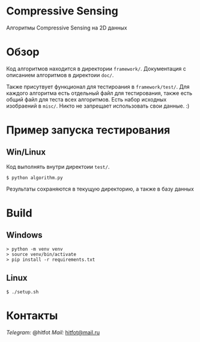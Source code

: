 # Compressive Sensing
Алгоритмы Compressive Sensing на 2D данных

# Обзор
Код алгоритмов находится в директории `framework/`.
Документация с описанием алгоритмов в директоии `doc/`.

Также присутвует функционал для тестироания  в `framework/test/`. Для каждого алгоритма есть отдельный файл для тестирования, также есть общий файл для теста всех алгоритмов. Есть набор исходных изобраений в `misc/`. Никто не запрещает использовать свои данные. :)

# Пример запуска тестирования

## Win/Linux

Код выполнять внутри директоии `test/`.

```
$ python algorithm.py
```
Результаты сохраняются в текущую директорию, а также в базу данных

# Build

## Windows

```
> python -m venv venv
> source venv/bin/activate
> pip install -r requirements.txt
```
## Linux

```
$ ./setup.sh
```

# Контакты

*Telegram:* @hitfot
*Mail:* hitfot@mail.ru 
